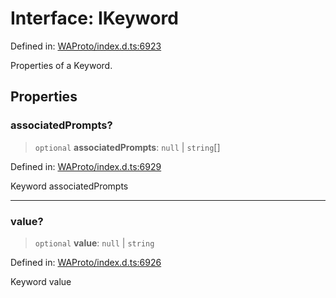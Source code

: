 # Interface: IKeyword

Defined in: [WAProto/index.d.ts:6923](https://github.com/Fokusdotid/bail/blob/3856b89f13bbe82f2e10396a28cd4ef2089de845/WAProto/index.d.ts#L6923)

Properties of a Keyword.

## Properties

### associatedPrompts?

> `optional` **associatedPrompts**: `null` \| `string`[]

Defined in: [WAProto/index.d.ts:6929](https://github.com/Fokusdotid/bail/blob/3856b89f13bbe82f2e10396a28cd4ef2089de845/WAProto/index.d.ts#L6929)

Keyword associatedPrompts

***

### value?

> `optional` **value**: `null` \| `string`

Defined in: [WAProto/index.d.ts:6926](https://github.com/Fokusdotid/bail/blob/3856b89f13bbe82f2e10396a28cd4ef2089de845/WAProto/index.d.ts#L6926)

Keyword value
